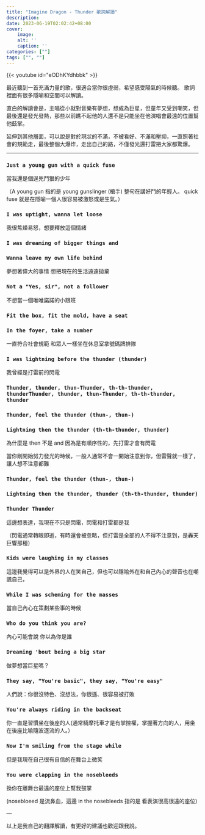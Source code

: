 ```yaml
---
title: "Imagine Dragon - Thunder 歌詞解讀"
description: 
date: 2023-06-19T02:02:42+08:00
cover:
    image: 
    alt: ''
    caption: ''
categories: [""]
tags: ["", ""]
---
```


{{< youtube id="eODhKYdhbbk" >}}

>

最近聽到一首充滿力量的歌，很適合當你很虛弱，希望感受陽氣的時候聽。 歌詞裡面有很多隱喻和空間可以解讀。

直白的解讀會是，主唱從小就對音樂有夢想，想成為巨星，但童年又受到嘲笑，但最後還是發光發熱，那些以前瞧不起他的人還不是只能坐在他演唱會最遠的位置幫他鼓掌。

延伸到其他層面，可以說是對於現狀的不滿，不被看好、不滿和壓抑，一直照著社會的規範走，最後整個大爆炸，走出自己的路，不僅發光還打雷把大家都驚爆。

---

### `Just a young gun with a quick fuse`

當我還是個逞兇鬥狠的少年

（A young gun 指的是 young gunslinger (槍手) 整句在講好鬥的年輕人。 quick fuse 就是在隱喻一個人很容易被激怒或是生氣。）

### `I was uptight, wanna let loose`

我很焦燥易怒，想要釋放這個情緒

### `I was dreaming of bigger things and`

### `Wanna leave my own life behind`

夢想著偉大的事情 想把現在的生活遠遠拋棄

### `Not a "Yes, sir", not a follower`

不想當一個唯唯諾諾的小跟班

### `Fit the box, fit the mold, have a seat`
### `In the foyer, take a number`

一直符合社會規範 和眾人一樣坐在休息室拿號碼牌排隊 

### `I was lightning before the thunder (thunder)`

我曾經是打雷前的閃電

### `Thunder, thunder, thun-Thunder, th-th-thunder, thunderThunder, thunder, thun-Thunder, th-th-thunder, thunder`
### `Thunder, feel the thunder (thun-, thun-)`
### `Lightning then the thunder (th-th-thunder, thunder)`

為什麼是 then 不是 and 因為是有順序性的，先打雷才會有閃電

當你剛開始努力發光的時候，一般人通常不會一開始注意到你，但雷聲就一樣了，讓人想不注意都難

### `Thunder, feel the thunder (thun-, thun-)`
### `Lightning then the thunder, thunder (th-th-thunder, thunder)`
### `Thunder Thunder`

這邊想表達，我現在不只是閃電，閃電和打雷都是我

（閃電通常轉眼即逝，有時還會被忽略，但打雷是全部的人不得不注意到，是轟天巨響那種）

### `Kids were laughing in my classes `

這邊我覺得可以是外界的人在笑自己，但也可以隱喻外在和自己內心的聲音也在嘲諷自己，

### `While I was scheming for the masses`

當自己內心在策劃某些事的時候

### `Who do you think you are?`

內心可能會說 你以為你是誰 

### `Dreaming 'bout being a big star`

做夢想當巨星嗎？

### `They say, "You're basic", they say, "You're easy"`

人們說：你很沒特色、沒想法，你很遜、很容易被打敗

### `You're always riding in the backseat`

你一直是習慣坐在後座的人(通常騎摩托車才是有掌控權，掌握著方向的人，用坐在後座比喻隨波逐流的人。）

### `Now I'm smiling from the stage while`

但是我現在自己很有自信的在舞台上微笑

### `You were clapping in the nosebleeds`

換你在離舞台最遠的座位上幫我鼓掌

(nosebloeed 是流鼻血，這邊 in the nosebleeds 指的是 看表演很高很遠的座位)

—

以上是我自己的翻譯解讀，有更好的建議也歡迎跟我說。